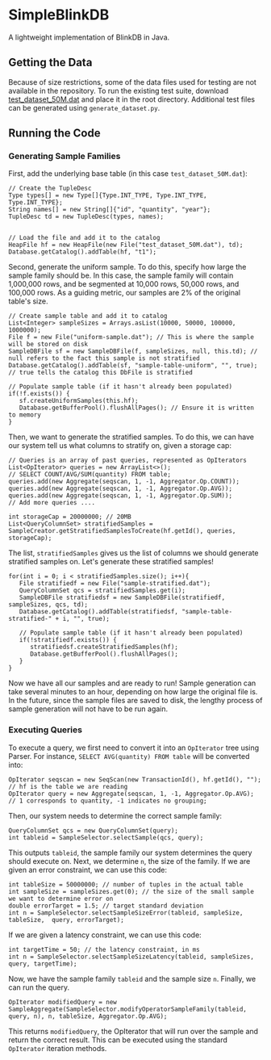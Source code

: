 SimpleBlinkDB 
==================

A lightweight implementation of BlinkDB in Java.

## Getting the Data 

Because of size restrictions, some of the data files used for testing are not available in the repository. To run the existing test suite, download [test_dataset_50M.dat](https://drive.google.com/file/d/1MrO_Y6AQS7dpy6ZbPQXWdF5hPRRTeDQm/view?usp=sharing) and place it in the root directory. Additional test files can be generated using `generate_dataset.py`. 


## Running the Code 

### Generating Sample Families 

First, add the underlying base table (in this case `test_dataset_50M.dat`): 

```
// Create the TupleDesc 
Type types[] = new Type[]{Type.INT_TYPE, Type.INT_TYPE, Type.INT_TYPE};
String names[] = new String[]{"id", "quantity", "year"};
TupleDesc td = new TupleDesc(types, names);


// Load the file and add it to the catalog 
HeapFile hf = new HeapFile(new File("test_dataset_50M.dat"), td);
Database.getCatalog().addTable(hf, "t1");
```

Second, generate the uniform sample. To do this, specify how large the sample family should be. In this case, the sample family will contain 1,000,000 rows, and be segmented at 10,000 rows, 50,000 rows, and 100,000 rows. As a guiding metric, our samples are 2% of the original table's size. 
    
```
// Create sample table and add it to catalog
List<Integer> sampleSizes = Arrays.asList(10000, 50000, 100000, 1000000);
File f = new File("uniform-sample.dat"); // This is where the sample will be stored on disk 
SampleDBFile sf = new SampleDBFile(f, sampleSizes, null, this.td); // null refers to the fact this sample is not stratified
Database.getCatalog().addTable(sf, "sample-table-uniform", "", true); // true tells the catalog this DbFile is stratified

// Populate sample table (if it hasn't already been populated)
if(!f.exists()) {
   sf.createUniformSamples(this.hf);
   Database.getBufferPool().flushAllPages(); // Ensure it is written to memory 
}
```

Then, we want to generate the stratified samples. To do this, we can have our system tell us what columns to stratify on, given a storage cap: 
```
// Queries is an array of past queries, represented as OpIterators
List<OpIterator> queries = new ArrayList<>();
// SELECT COUNT/AVG/SUM(quantity) FROM table;
queries.add(new Aggregate(seqscan, 1, -1, Aggregator.Op.COUNT)); 
queries.add(new Aggregate(seqscan, 1, -1, Aggregator.Op.AVG)); 
queries.add(new Aggregate(seqscan, 1, -1, Aggregator.Op.SUM)); 
// Add more queries ....

int storageCap = 20000000; // 20MB
List<QueryColumnSet> stratifiedSamples = SampleCreator.getStratifiedSamplesToCreate(hf.getId(), queries, storageCap);
```

The list, `stratifiedSamples` gives us the list of columns we should generate stratified samples on. Let's generate these stratified samples!

```
for(int i = 0; i < stratifiedSamples.size(); i++){
   File stratifiedf = new File("sample-stratified.dat");
   QueryColumnSet qcs = stratifiedSamples.get(i);
   SampleDBFile stratifiedsf = new SampleDBFile(stratifiedf, sampleSizes, qcs, td);
   Database.getCatalog().addTable(stratifiedsf, "sample-table-stratified-" + i, "", true);
        
   // Populate sample table (if it hasn't already been populated)
   if(!stratifiedf.exists()) {
      stratifiedsf.createStratifiedSamples(hf);
      Database.getBufferPool().flushAllPages();
   }
}
```

Now we have all our samples and are ready to run! Sample generation can take several minutes to an hour, depending on how large the original file is. In the future, since the sample files are saved to disk, the lengthy process of sample generation will not have to be run again. 

### Executing Queries 

To execute a query, we first need to convert it into an `OpIterator` tree using Parser. For instance, `SELECT AVG(quantity) FROM table` will be converted into:

```
OpIterator seqscan = new SeqScan(new TransactionId(), hf.getId(), ""); // hf is the table we are reading
OpIterator query = new Aggregate(seqscan, 1, -1, Aggregator.Op.AVG); // 1 corresponds to quantity, -1 indicates no grouping;
```

Then, our system needs to determine the correct sample family: 

```
QueryColumnSet qcs = new QueryColumnSet(query);
int tableid = SampleSelector.selectSample(qcs, query);
```

This outputs `tableid`, the sample family our system determines the query should execute on. Next, we determine `n`, the size of the family. If we are given an error constraint, we can use this code: 

```
int tableSize = 50000000; // number of tuples in the actual table
int sampleSize = sampleSizes.get(0); // the size of the small sample we want to determine error on
double errorTarget = 1.5; // target standard deviation
int n = SampleSelector.selectSampleSizeError(tableid, sampleSize, tableSize,  query, errorTarget);
```

If we are given a latency constraint, we can use this code: 
```
int targetTime = 50; // the latency constraint, in ms
int n = SampleSelector.selectSampleSizeLatency(tableid, sampleSizes, query, targetTime); 
```

Now, we have the sample family `tableid` and the sample size `n`. Finally, we can run the query. 

```
OpIterator modifiedQuery = new SampleAggregate(SampleSelector.modifyOperatorSampleFamily(tableid, query, n), n, tableSize, Aggregator.Op.AVG);
```

This returns `modifiedQuery`, the OpIterator that will run over the sample and return the correct result. This can be executed using the standard `OpIterator` iteration methods. 
